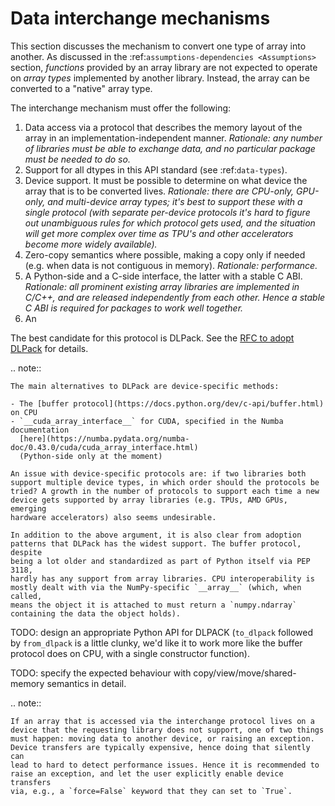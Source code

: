 # Data interchange mechanisms

This section discusses the mechanism to convert one type of array into another.
As discussed in the :ref:`assumptions-dependencies <Assumptions>` section,
_functions_ provided by an array library are not expected to operate on
_array types_ implemented by another library. Instead, the array can be
converted to a "native" array type.

The interchange mechanism must offer the following:

1. Data access via a protocol that describes the memory layout of the array
   in an implementation-independent manner.
   _Rationale: any number of libraries must be able to exchange data, and no
   particular package must be needed to do so._
2. Support for all dtypes in this API standard (see :ref:`data-types`).
3. Device support. It must be possible to determine on what device the array
   that is to be converted lives.
   _Rationale: there are CPU-only, GPU-only, and multi-device array types;
   it's best to support these with a single protocol (with separate
   per-device protocols it's hard to figure out unambiguous rules for which
   protocol gets used, and the situation will get more complex over time
   as TPU's and other accelerators become more widely available)._
4. Zero-copy semantics where possible, making a copy only if needed (e.g.
   when data is not contiguous in memory).
   _Rationale: performance._
5. A Python-side and a C-side interface, the latter with a stable C ABI.
   _Rationale: all prominent existing array libraries are implemented in
   C/C++, and are released independently from each other. Hence a stable C
   ABI is required for packages to work well together._
6. An 

The best candidate for this protocol is DLPack. See the
[RFC to adopt DLPack](https://github.com/data-apis/consortium-feedback/issues/1)
for details.

.. note::

    The main alternatives to DLPack are device-specific methods:

    - The [buffer protocol](https://docs.python.org/dev/c-api/buffer.html) on CPU
    - `__cuda_array_interface__` for CUDA, specified in the Numba documentation
      [here](https://numba.pydata.org/numba-doc/0.43.0/cuda/cuda_array_interface.html)
      (Python-side only at the moment)

    An issue with device-specific protocols are: if two libraries both
    support multiple device types, in which order should the protocols be
    tried? A growth in the number of protocols to support each time a new
    device gets supported by array libraries (e.g. TPUs, AMD GPUs, emerging
    hardware accelerators) also seems undesirable.

    In addition to the above argument, it is also clear from adoption
    patterns that DLPack has the widest support. The buffer protocol, despite
    being a lot older and standardized as part of Python itself via PEP 3118,
    hardly has any support from array libraries. CPU interoperability is
    mostly dealt with via the NumPy-specific `__array__` (which, when called,
    means the object it is attached to must return a `numpy.ndarray`
    containing the data the object holds).


TODO: design an appropriate Python API for DLPACK (`to_dlpack` followed by `from_dlpack` is a little clunky, we'd like it to work more like the buffer protocol does on CPU, with a single constructor function).

TODO: specify the expected behaviour with copy/view/move/shared-memory semantics in detail.


.. note::

    If an array that is accessed via the interchange protocol lives on a
    device that the requesting library does not support, one of two things
    must happen: moving data to another device, or raising an exception.
    Device transfers are typically expensive, hence doing that silently can
    lead to hard to detect performance issues. Hence it is recommended to
    raise an exception, and let the user explicitly enable device transfers
    via, e.g., a `force=False` keyword that they can set to `True`.
